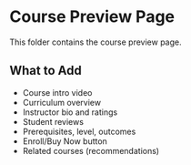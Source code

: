 # Course Preview Page

This folder contains the course preview page.

## What to Add
- Course intro video
- Curriculum overview
- Instructor bio and ratings
- Student reviews
- Prerequisites, level, outcomes
- Enroll/Buy Now button
- Related courses (recommendations)